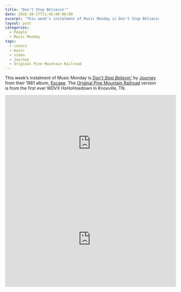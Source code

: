 ```yaml
---
title: "Don't Stop Believin'"
date: 2016-10-17T11:45:00-06:00
excerpt: "This week’s instalment of Music Monday is Don't Stop Believin'. The 1981 Journey original and a 2014 cover by Original Pine Mountain Railroad."
layout: post
categories:
  - People
  - Music Monday
tags:
  - covers
  - music
  - video
  - Journey
  - Original Pine Mountain Railroad
---
```

This week’s instalment of Music Monday is [_Don't Stop Believin'_](https://en.wikipedia.org/wiki/Don%27t_Stop_Believin%27) by [Journey](http://journeymusic.com/) from their 1981 album, [Escape](https://en.wikipedia.org/wiki/Escape_(Journey_album)). The [Original Pine Mountain Railroad](http://www.allmusic.com/artist/pine-mountain-railroad-mn0000345982) version is from the first ever WDVX HoHoHoedown in Knoxville, TN.

<div class="video-container">
  <iframe width="560" height="315" src="https://www.youtube.com/embed/1k8craCGpgs" frameborder="0" allowfullscreen></iframe>
</div>

<div class="video-container">
  <iframe width="560" height="315" src="https://www.youtube.com/embed/jAjAR0FEv0Y" frameborder="0" allowfullscreen></iframe>
</div>